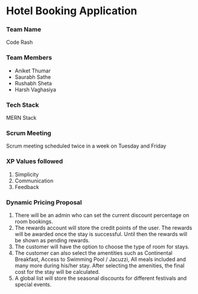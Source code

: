 # Hotel Booking Application

### Team Name 
Code Rash

### Team Members
- Aniket Thumar
- Saurabh Sathe
- Rushabh Sheta
- Harsh Vaghasiya

### Tech Stack
MERN Stack

### Scrum Meeting
Scrum meeting scheduled twice in a week on Tuesday and Friday

### XP Values followed
1. Simplicity
2. Communication
3. Feedback

### Dynamic Pricing Proposal
1) There will be an admin who can set the current discount percentage on room bookings.
2) The rewards account will store the credit points of the user. The rewards will be awarded once the stay is successful. Until then the rewards will be shown as pending rewards.
3) The customer will have the option to choose the type of room for stays.
4) The customer can also select the amentities such as Continental Breakfast, Access to Swimming Pool / Jacuzzi, All meals included and many more during his/her stay. After selecting the amenities, the final cost for the stay will be calculated.
5) A global list will store the seasonal discounts for different festivals and special events.




